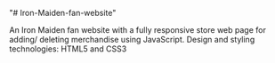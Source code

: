 "# Iron-Maiden-fan-website" 

An Iron Maiden fan website with a fully responsive store web page for adding/ deleting merchandise using JavaScript.
Design and styling technologies: HTML5 and CSS3
